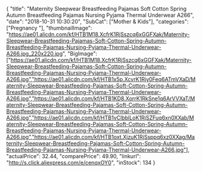 {
	"title": "Maternity Sleepwear Breastfeeding Pajamas Soft Cotton Spring Autumn Breastfeeding Pajamas Nursing Pyjama Thermal Underwear A266",
	"date": "2018-10-31 10:30:20",
	"SubCat": ["Mother & Kids"],
	"categories": ["Pregnancy "],
	"thumbnailImage": "https://ae01.alicdn.com/kf/HTB1M18.XcfrK1RjSszcq6xGGFXak/Maternity-Sleepwear-Breastfeeding-Pajamas-Soft-Cotton-Spring-Autumn-Breastfeeding-Pajamas-Nursing-Pyjama-Thermal-Underwear-A266.jpg_220x220.jpg",
	"BigImage": ["https://ae01.alicdn.com/kf/HTB1M18.XcfrK1RjSszcq6xGGFXak/Maternity-Sleepwear-Breastfeeding-Pajamas-Soft-Cotton-Spring-Autumn-Breastfeeding-Pajamas-Nursing-Pyjama-Thermal-Underwear-A266.jpg","https://ae01.alicdn.com/kf/HTB1x5p.XcvrK1Rjy0Feq6ATmVXaD/Maternity-Sleepwear-Breastfeeding-Pajamas-Soft-Cotton-Spring-Autumn-Breastfeeding-Pajamas-Nursing-Pyjama-Thermal-Underwear-A266.jpg","https://ae01.alicdn.com/kf/HTB1KD8.XorrK1RkSne1q6ArVVXaT/Maternity-Sleepwear-Breastfeeding-Pajamas-Soft-Cotton-Spring-Autumn-Breastfeeding-Pajamas-Nursing-Pyjama-Thermal-Underwear-A266.jpg","https://ae01.alicdn.com/kf/HTB1vClbblLoK1RjSZFuq6xn0XXab/Maternity-Sleepwear-Breastfeeding-Pajamas-Soft-Cotton-Spring-Autumn-Breastfeeding-Pajamas-Nursing-Pyjama-Thermal-Underwear-A266.jpg","https://ae01.alicdn.com/kf/HTB1oxt.XjzuK1RjSsppq6xz0XXag/Maternity-Sleepwear-Breastfeeding-Pajamas-Soft-Cotton-Spring-Autumn-Breastfeeding-Pajamas-Nursing-Pyjama-Thermal-Underwear-A266.jpg"],
	"actualPrice": 32.44,
	"comparePrice": 49.90,
	"linkurl": "http://s.click.aliexpress.com/e/cenqxOY0",
	"inStock": 134
}
